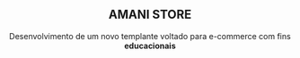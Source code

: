 <h2 align="center"><strong>AMANI STORE</strong></h2>
<p align="center"> Desenvolvimento de um novo templante voltado para e-commerce com fins <strong>educacionais</strong></p>
